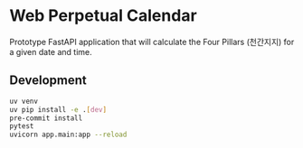 # Web Perpetual Calendar

Prototype FastAPI application that will calculate the Four Pillars (천간지지) for a given date and time.

## Development

```bash
uv venv
uv pip install -e .[dev]
pre-commit install
pytest
uvicorn app.main:app --reload
```
